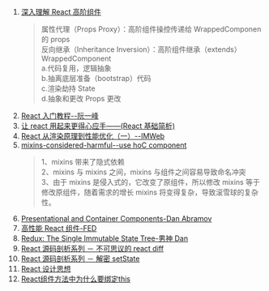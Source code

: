 1. [深入理解 React 高阶组件](https://www.jianshu.com/p/0aae7d4d9bc1)
   > 属性代理（Props Proxy）：高阶组件操控传递给 WrappedComponen 的 props  
   > 反向继承（Inheritance Inversion）：高阶组件继承（extends）WrappedComponent  
   > a.代码复用，逻辑抽象  
   > b.抽离底层准备（bootstrap）代码  
   > c.渲染劫持 State  
   > d.抽象和更改 Props 更改
2. [React 入门教程--阮一峰](http://www.ruanyifeng.com/blog/2015/03/react.html)
3. [让 react 用起来更得心应手——(React 基础简析)](https://juejin.im/post/5bcc104ce51d450e543edd70?utm_source=gold_browser_extension)
4. [React 从渲染原理到性能优化（一）--IMWeb](http://imweb.io/topic/5b8df7db7cd95ea863193582)
5. [mixins-considered-harmful--use hoC component](https://reactjs.org/blog/2016/07/13/mixins-considered-harmful.html)
   > 1、mixins 带来了隐式依赖  
   > 2、mixins 与 mixins 之间，mixins 与组件之间容易导致命名冲突  
   > 3、由于 mixins 是侵入式的，它改变了原组件，所以修改 mixins 等于修改原组件，随着需求的增长 mixins 将变得复杂，导致滚雪球的复杂性。
6. [Presentational and Container Components-Dan Abramov](https://medium.com/@dan_abramov/smart-and-dumb-components-7ca2f9a7c7d0)
7. [高性能 React 组件-FED](http://taobaofed.org/blog/2016/08/12/optimized-react-components/)
8. [Redux: The Single Immutable State Tree-男神 Dan](https://egghead.io/lessons/react-redux-the-single-immutable-state-tree)
9. [React 源码剖析系列 － 不可思议的 react diff](https://zhuanlan.zhihu.com/p/20346379)
10. [React 源码剖析系列 － 解密 setState](https://zhuanlan.zhihu.com/p/20328570?refer=purerender)
11. [React 设计思想](https://github.com/react-guide/react-basic)
12. [React组件方法中为什么要绑定this](http://blog.51cto.com/13869008/2147770)
